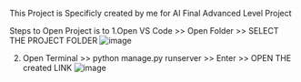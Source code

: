 This Project is Specificly created by me for AI Final Advanced Level Project 

Steps to Open Project is to 
1.Open VS Code >> Open Folder >> SELECT THE PROJECT FOLDER 
![image](https://github.com/user-attachments/assets/ef4b9e09-dfaf-421c-b821-18f0f837adab)

2. Open Terminal >> python manage.py runserver >> Enter >> OPEN THE created LINK
![image](https://github.com/user-attachments/assets/63a1712b-0519-4f02-afd8-382de3548fa2)
